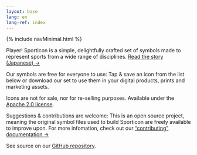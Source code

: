 ```yaml
---
layout: base
lang: en
lang-ref: index
---
```


{% include navMinimal.html %}

<article class="ph4 pv4 bb bw1 b--black-05">
    <p class="lh-copy f4">Player! Sporticon is a simple, delightfully crafted set of symbols made to represent sports from a wide range of disciplines. <a target="_blank" href="https://www.pr-table.com/ookami/stories/23551" class="hero-link dim">Read the story (Japanese) →</a></p>
</article>
<article class="ph4 pv4 bb bw1 b--black-05">
    <div class="mb4">
    <p class="lh-copy f4"><span class="fw6">Our symbols are free for everyone to use:</span> Tap & save an icon from the list below or download our set to use them in your digital products, prints and marketing assets. </p>
    <p class="caption lh-copy f5">Icons are not for sale, nor for re-selling purposes. Available under the <a target="_blank" href="https://www.apache.org/licenses/LICENSE-2.0" class="dim">Apache 2.0 license</a>.</p>
    </div>
    <div>
    <p class="lh-copy f4"><span class="fw6">Suggestions & contributions are welcome:</span> This is an open source project, meaning the original symbol files used to build Sporticon are freely available to improve upon. For more infomation, check out our <a target="_blank" href="#" class="hero-link dim">“contributing” documentation →</a></p>
    <p class="caption lh-copy f5">See source on our <a target="_blank" href="https://github.com/ookamiinc/sporticon" class="dim">GitHub repository</a>.</p>
    </div>
</article>